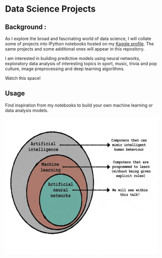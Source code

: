 # Data Science Projects 

## Background :

As I explore the broad and fascinating world of data science, I will collate some of projects into IPython notebooks hosted on my <a href = "https://www.kaggle.com/sthabile">Kaggle profile</a>. The same projects and some additional ones will appear in this repository. 

I am interested in building predictive models using neural networks, exploratory data analysis of interesting topics in sport, music, trivia and pop culture, image preprocessing and deep learning algorithms.   

Watch this space!

## Usage 

Find inspiration from my notebooks to build your own machine learning or data analysis models. 


<p>
<img src="neural_networks.gif" height="450x" class="center">
</p>